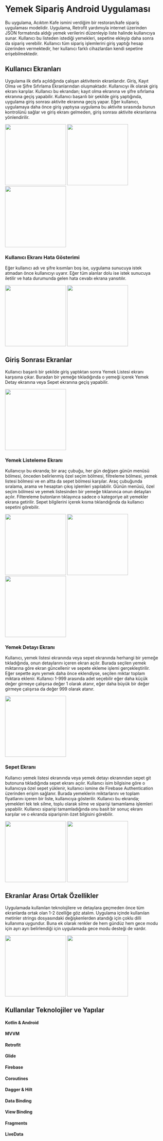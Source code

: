 # Yemek Sipariş Android Uygulaması

Bu uygulama, Acıktım Kafe ismini verdiğim bir restoran/kafe sipariş uygulaması modelidir. Uygulama, Retrofit yardımıyla internet üzerinden JSON formatında aldığı yemek verilerini düzenleyip liste halinde kullanıcıya sunar. Kullanıcı bu listeden istediği yemekleri, sepetine ekleyip daha sonra da sipariş verebilir. Kullanıcı tüm sipariş işlemlerini giriş yaptığı hesap üzerinden vermektedir, her kullanıcı farklı cihazlardan kendi sepetine erişebilmektedir. 

## Kullanıcı Ekranları
Uygulama ilk defa açıldığında çalışan aktivitenin ekranlarıdır. Giriş, Kayıt Olma ve Şifre Sıfırlama Ekranlarından oluşmaktadır. Kullanıcıyı ilk olarak giriş ekranı karşılar. Kullanıcı bu ekrandan; kayıt olma ekranına ve şifre sıfırlama ekranına geçiş yapabilir. Kullanıcı başarılı bir şekilde giriş yaptığında, uygulama giriş sonrası aktivite ekranına geçiş yapar. Eğer kullanıcı, uygulamaya daha önce giriş yaptıysa uygulama bu aktivite sırasında bunun kontrolünü sağlar ve giriş ekranı gelmeden, giriş sonrası aktivite ekranlarına yönlendirilir. 

<a href="https://github.com/yemregul94/Android-MVVM-Food-Order-App/blob/main/screenshots/Login_Light_TR.png" target="_blank">
<img src="https://github.com/yemregul94/Android-MVVM-Food-Order-App/blob/main/screenshots/Login_Light_TR.png" width="200" style="max-width:100%;"></a>

<a href="https://github.com/yemregul94/Android-MVVM-Food-Order-App/blob/main/screenshots/register.png" target="_blank">
<img src="https://github.com/yemregul94/Android-MVVM-Food-Order-App/blob/main/screenshots/register.png" width="200" style="max-width:100%;"></a>

<a href="https://github.com/yemregul94/Android-MVVM-Food-Order-App/blob/main/screenshots/reset.png" target="_blank">
<img src="https://github.com/yemregul94/Android-MVVM-Food-Order-App/blob/main/screenshots/reset.png" width="200" style="max-width:100%;"></a>

### Kullanıcı Ekranı Hata Gösterimi
Eğer kullanıcı adı ve şifre kısımları boş ise, uygulama sunucuya istek atmadan önce kullanıcıyı uyarır. Eğer tüm alanlar dolu ise istek sunucuya iletilir ve hata durumunda gelen hata cevabı ekrana yansıtılır.

<a href="https://github.com/yemregul94/Android-MVVM-Food-Order-App/blob/main/screenshots/Login_Error_1.png" target="_blank">
<img src="https://github.com/yemregul94/Android-MVVM-Food-Order-App/blob/main/screenshots/Login_Error_1.png" width="200" style="max-width:100%;"></a>

<a href="https://github.com/yemregul94/Android-MVVM-Food-Order-App/blob/main/screenshots/Login_Error_2.png" target="_blank">
<img src="https://github.com/yemregul94/Android-MVVM-Food-Order-App/blob/main/screenshots/Login_Error_2.png" width="200" style="max-width:100%;"></a>

## Giriş Sonrası Ekranlar
Kullanıcı başarılı bir şekilde giriş yaptıktan sonra Yemek Listesi ekranı karşısına çıkar. Buradan bir yemeğe tıkladığında o yemeği içerek Yemek Detay ekranına veya Sepet ekranına geçiş yapabilir.

<a href="https://github.com/yemregul94/Android-MVVM-Food-Order-App/blob/main/screenshots/List.png" target="_blank">
<img src="https://github.com/yemregul94/Android-MVVM-Food-Order-App/blob/main/screenshots/List.png" width="200" style="max-width:100%;"></a>

### Yemek Listeleme Ekranı
Kullanıcıyı bu ekranda; bir araç çubuğu, her gün değişen günün menüsü bölmesi, önceden belirlenmiş özel seçim bölmesi, filtreleme bölmesi, yemek listesi bölmesi ve en altta da sepet bölmesi karşılar. Araç çubuğunda sıralama, arama ve hesaptan çıkış işlemleri yapılabilir. Günün menüsü, özel seçim bölmesi ve yemek listesinden bir yemeğe tıklanınca onun detayları açılır. Filtereleme butonların tıklayınca sadece o kategoriye ait yemekler ekrana getirilir. Sepet bilgilerini içerek kısma tıklandığında da kullanıcı sepetini görebilir.

<a href="https://github.com/yemregul94/Android-MVVM-Food-Order-App/blob/main/screenshots/Search.png" target="_blank">
<img src="https://github.com/yemregul94/Android-MVVM-Food-Order-App/blob/main/screenshots/Search.png" width="200" style="max-width:100%;"></a>

<a href="https://github.com/yemregul94/Android-MVVM-Food-Order-App/blob/main/screenshots/Sort.png" target="_blank">
<img src="https://github.com/yemregul94/Android-MVVM-Food-Order-App/blob/main/screenshots/Sort.png" width="200" style="max-width:100%;"></a>

<a href="https://github.com/yemregul94/Android-MVVM-Food-Order-App/blob/main/screenshots/Filter.png" target="_blank">
<img src="https://github.com/yemregul94/Android-MVVM-Food-Order-App/blob/main/screenshots/Filter.png" width="200" style="max-width:100%;"></a>

### Yemek Detayı Ekranı
Kullanıcı, yemek listesi ekranında veya sepet ekranında herhangi bir yemeğe tıkladığında, onun detaylarını içeren ekran açılır. Burada seçilen yemek miktarına göre ekran güncellenir ve sepete ekleme işlemi gerçekleştirilir. Eğer sepette aynı yemek daha önce eklendiyse, seçilen miktar toplam miktara eklenir. Kullanıcı 1-999 arasında adet seçebilir eğer daha küçük değer girmeye çalışırsa değer 1 olarak atanır, eğer daha büyük bir değer girmeye çalışırsa da değer 999 olarak atanır.

<a href="https://github.com/yemregul94/Android-MVVM-Food-Order-App/blob/main/screenshots/Details.png" target="_blank">
<img src="https://github.com/yemregul94/Android-MVVM-Food-Order-App/blob/main/screenshots/Details.png" width="200" style="max-width:100%;"></a>

### Sepet Ekranı
Kullanıcı yemek listesi ekranında veya yemek detayı ekranından sepet git butonuna tıkladığında sepet ekranı açılır. Kullanıcı isim bilgisine göre o kullanıcıya özel sepet yüklenir, kullanıcı ismine de Firebase Authentication üzerinden erişim sağlanır. Burada yemeklerin miktarlarını ve toplam fiyatlarını içeren bir liste, kullanıcıya gösterilir. Kullanıcı bu ekranda; yemekleri tek tek silme, toplu olarak silme ve siparişi tamamlama işlemleri yapabilir. Kullanıcı siparişi tamamladığında onu basit bir sonuç ekranı karşılar ve o ekranda siparişinin özet bilgisini görebilir.

<a href="https://github.com/yemregul94/Android-MVVM-Food-Order-App/blob/main/screenshots/Cart.png" target="_blank">
<img src="https://github.com/yemregul94/Android-MVVM-Food-Order-App/blob/main/screenshots/Cart.png" width="200" style="max-width:100%;"></a>

<a href="https://github.com/yemregul94/Android-MVVM-Food-Order-App/blob/main/screenshots/Result.png" target="_blank">
<img src="https://github.com/yemregul94/Android-MVVM-Food-Order-App/blob/main/screenshots/Result.png" width="200" style="max-width:100%;"></a>

## Ekranlar Arası Ortak Özellikler
Uygulamada kullanılan teknolojilere ve detaylara geçmeden önce tüm ekranlarda ortak olan 1-2 özelliğe göz atalım. Uygulama içinde kullanılan metinler strings dosyasındaki değişkenlerden atandığı için çoklu dilli kullanıma uygundur. Buna ek olarak renkler de hem gündüz hem gece modu için ayrı ayrı belirlendiği için uygulamada gece modu desteği de vardır.

<a href="https://github.com/yemregul94/Android-MVVM-Food-Order-App/blob/main/screenshots/Login_Light_TR.png" target="_blank">
<img src="https://github.com/yemregul94/Android-MVVM-Food-Order-App/blob/main/screenshots/Login_Light_TR.png" width="200" style="max-width:100%;"></a>

<a href="https://github.com/yemregul94/Android-MVVM-Food-Order-App/blob/main/screenshots/Login_Dark_EN.png" target="_blank">
<img src="https://github.com/yemregul94/Android-MVVM-Food-Order-App/blob/main/screenshots/Login_Dark_EN.png" width="200" style="max-width:100%;"></a>

## Kullanılar Teknolojiler ve Yapılar

#### Kotlin & Android
#### MVVM
#### Retrofit
#### Glide
#### Firebase
#### Coroutines
#### Dagger & Hilt
#### Data Binding
#### View Binding
#### Fragments
#### LiveData
